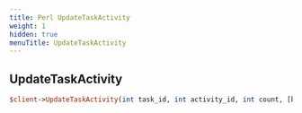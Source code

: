 ```yaml
---
title: Perl UpdateTaskActivity
weight: 1
hidden: true
menuTitle: UpdateTaskActivity
---
```

## UpdateTaskActivity
```perl
$client->UpdateTaskActivity(int task_id, int activity_id, int count, [bool ignore_quest_update = false])
```